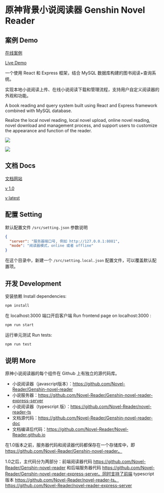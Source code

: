 # 原神背景小说阅读器 Genshin Novel Reader

## 案例 Demo

[在线案例](https://michael18811380328.github.io/novel-demo/index.html)

[Live Demo](https://michael18811380328.github.io/novel-demo/index.html)

一个使用 React 和 Express 框架，结合 MySQL 数据库构建的图书阅读+查询系统。

实现本地小说阅读上传、在线小说阅读下载和管理流程，支持用户自定义阅读器的外观和功能。

A book reading and query system built using React and Express framework combined with MySQL database.

Realize the local novel reading, local novel upload, online novel reading, novel download and management process, and support users to customize the appearance and function of the reader.

![](./screenshots/0.7-06.png)

![](./screenshots/0.7-05.png)

## 文档 Docs

[文档网站](https://novel-reader.github.io/)

[v 1.0](https://novel-reader.github.io/v1/00-introduction/)

[v latest](https://novel-reader.github.io/latest/00-introduction/)

## 配置 Setting

默认配置文件 `/src/setting.json` 参数说明

```json
{
  "server": "服务器端口号, 例如 http://127.0.0.1:8081",
  "mode": "阅读器模式，online 或者 offline"
}
```

在这个目录中，新建一个 `/src/setting.local.json` 配置文件，可以覆盖默认配置项。

## 开发 Development

安装依赖 Install dependencies:

```bash
npm install
```

在 localhost:3000 端口开启客户端 Run frontend page on localhost:3000 :

```bash
npm run start
```

运行单元测试 Run tests:

```bash
npm run test
```

## 说明 More

原神小说阅读器的每个组件在 Github 上有独立的源代码库。

- 小说阅读器（javascript版本）：https://github.com/Novel-Reader/Genshin-novel-reader
- 小说服务器：https://github.com/Novel-Reader/Genshin-novel-reader-express-server
- 小说阅读器（typescript 版）：https://github.com/Novel-Reader/novel-reader-ts
- 文档源代码：https://github.com/Novel-Reader/Genshin-novel-reader-doc
- 文档编译后代码：https://github.com/Novel-Reader/Novel-Reader.github.io

在1.0版本之前，服务器代码和阅读器代码都保存在一个存储库中，即 https://github.com/Novel-Reader/Genshin-novel-reader。

1.0之后，主代码分为两部分：前端阅读器代码 https://github.com/Novel-Reader/Genshin-novel-reader 和后端服务器代码 https://github.com/Novel-Reader/Genshin-novel-reader-express-server。同时支持了前端 typescript 版本 https://github.com/Novel-Reader/novel-reader-ts。https://github.com/Novel-Reader/novel-reader-express-server

